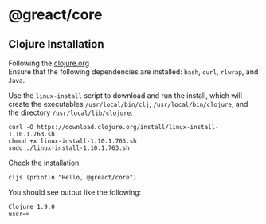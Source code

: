 # @greact/core

## Clojure Installation

Following the [clojure.org](https://clojure.org/guides/getting_started)  
Ensure that the following dependencies are installed: `bash`, `curl`, `rlwrap`, and `Java`.

Use the `linux-install` script to download and run the install, which will create the executables `/usr/local/bin/clj`, `/usr/local/bin/clojure`, and the directory `/usr/local/lib/clojure`:
```
curl -O https://download.clojure.org/install/linux-install-1.10.1.763.sh
chmod +x linux-install-1.10.1.763.sh
sudo ./linux-install-1.10.1.763.sh
```

Check the installation
```
cljs (println "Hello, @greact/core")
```
You should see output like the following:
```
Clojure 1.9.0
user=>
```
